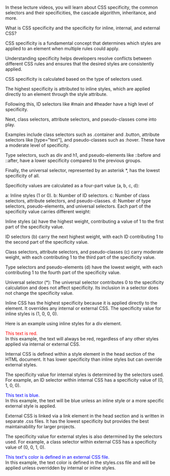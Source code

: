 <!-- @format -->

In these lecture videos, you will learn about CSS specificity, the common selectors and their specificities, the cascade algorithm, inheritance, and more.

What is CSS specificity and the specificity for inline, internal, and external CSS?

CSS specificity is a fundamental concept that determines which styles are applied to an element when multiple rules could apply.

Understanding specificity helps developers resolve conflicts between different CSS rules and ensures that the desired styles are consistently applied.

CSS specificity is calculated based on the type of selectors used.

The highest specificity is attributed to inline styles, which are applied directly to an element through the style attribute.

Following this, ID selectors like #main and #header have a high level of specificity.

Next, class selectors, attribute selectors, and pseudo-classes come into play.

Examples include class selectors such as .container and .button, attribute selectors like [type="text"], and pseudo-classes such as :hover. These have a moderate level of specificity.

Type selectors, such as div and h1, and pseudo-elements like ::before and ::after, have a lower specificity compared to the previous groups.

Finally, the universal selector, represented by an asterisk \*, has the lowest specificity of all.

Specificity values are calculated as a four-part value (a, b, c, d):

a: Inline styles (1 or 0).
b: Number of ID selectors.
c: Number of class selectors, attribute selectors, and pseudo-classes.
d: Number of type selectors, pseudo-elements, and universal selectors.
Each part of the specificity value carries different weight:

Inline styles (a) have the highest weight, contributing a value of 1 to the first part of the specificity value.

ID selectors (b) carry the next highest weight, with each ID contributing 1 to the second part of the specificity value.

Class selectors, attribute selectors, and pseudo-classes (c) carry moderate weight, with each contributing 1 to the third part of the specificity value.

Type selectors and pseudo-elements (d) have the lowest weight, with each contributing 1 to the fourth part of the specificity value.

Universal selector (\*): The universal selector contributes 0 to the specificity calculation and does not affect specificity. Its inclusion in a selector does not change the specificity value.

Inline CSS has the highest specificity because it is applied directly to the element. It overrides any internal or external CSS. The specificity value for inline styles is (1, 0, 0, 0).

Here is an example using inline styles for a div element.

<div style="color: red;">This text is red.</div>
In this example, the text will always be red, regardless of any other styles applied via internal or external CSS.

Internal CSS is defined within a style element in the head section of the HTML document. It has lower specificity than inline styles but can override external styles.

The specificity value for internal styles is determined by the selectors used. For example, an ID selector within internal CSS has a specificity value of (0, 1, 0, 0).

<head>
  <style>
    .text {
      color: blue;
    }
  </style>
</head>
<body>
  <div class="text">This text is blue.</div>
</body>
In this example, the text will be blue unless an inline style or a more specific external style is applied.

External CSS is linked via a link element in the head section and is written in separate .css files. It has the lowest specificity but provides the best maintainability for larger projects.

The specificity value for external styles is also determined by the selectors used. For example, a class selector within external CSS has a specificity value of (0, 0, 1, 0).

<head>
  <link rel="stylesheet" href="styles.css">
</head>
<body>
  <div class="text">This text's color is defined in an external CSS file.</div>
</body>
In this example, the text color is defined in the styles.css file and will be applied unless overridden by internal or inline styles.
